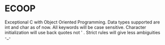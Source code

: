 # ECOOP
Exceptional C with Object Oriented Programming.
 Data types supported are int and char as of now.
 All keywords will be case sensitive.
 Character initialization will use back quotes not ' .
 Strict rules will give less ambiguities -_-
